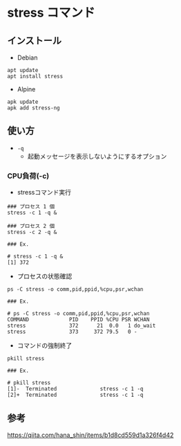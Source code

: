 # stress コマンド

## インストール

+ Debian

```
apt update
apt install stress
```

+ Alpine

```
apk update
apk add stress-ng
```

## 使い方

+ `-q`
    + 起動メッセージを表示しないようにするオプション

### CPU負荷(-c)

+ stressコマンド実行

```
### プロセス 1 個
stress -c 1 -q &

### プロセス 2 個
stress -c 2 -q &
```
```
### Ex.

# stress -c 1 -q &
[1] 372
```


+ プロセスの状態確認

```
ps -C stress -o comm,pid,ppid,%cpu,psr,wchan
```
```
### Ex.

# ps -C stress -o comm,pid,ppid,%cpu,psr,wchan
COMMAND             PID    PPID %CPU PSR WCHAN
stress              372      21  0.0   1 do_wait
stress              373     372 79.5   0 -
```

+ コマンドの強制終了

```
pkill stress
```
```
### Ex.

# pkill stress
[1]-  Terminated              stress -c 1 -q
[2]+  Terminated              stress -c 1 -q
```

## 参考

https://qiita.com/hana_shin/items/b1d8cd559d1a326f4d42
